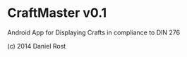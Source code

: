 CraftMaster v0.1
================

Android App for Displaying Crafts in compliance to DIN 276

(c) 2014 Daniel Rost
